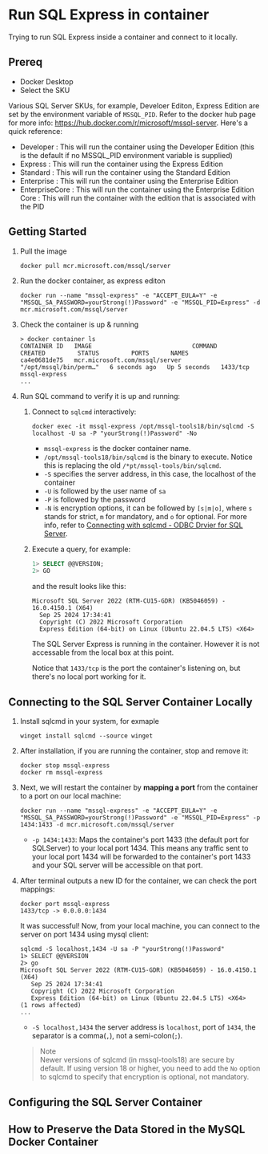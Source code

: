 # Run SQL Express in container

Trying to run SQL Express inside a container and connect to it locally.

## Prereq

* Docker Desktop
* Select the SKU

Various SQL Server SKUs, for example, Develoer Editon, Express Edition are set by the environment variable of `MSSQL_PID`. Refer to the docker hub page for more info: <https://hub.docker.com/r/microsoft/mssql-server>. Here's a quick reference:

* Developer : This will run the container using the Developer Edition (this is the default if no MSSQL_PID environment variable is supplied)
* Express : This will run the container using the Express Edition
* Standard : This will run the container using the Standard Edition
* Enterprise : This will run the container using the Enterprise Edition
* EnterpriseCore : This will run the container using the Enterprise Edition Core : This will run the container with the edition that is associated with the PID

## Getting Started

1. Pull the image

    ```shell
    docker pull mcr.microsoft.com/mssql/server
    ```

1. Run the docker container, as express editon

   ```shell
   docker run --name "mssql-express" -e "ACCEPT_EULA=Y" -e "MSSQL_SA_PASSWORD=yourStrong(!)Password" -e "MSSQL_PID=Express" -d mcr.microsoft.com/mssql/server
   ```

1. Check the container is up & running

   ```shell
   > docker container ls
   CONTAINER ID   IMAGE                            COMMAND                  CREATED         STATUS         PORTS      NAMES
   ca4e0681de75   mcr.microsoft.com/mssql/server   "/opt/mssql/bin/perm…"   6 seconds ago   Up 5 seconds   1433/tcp   mssql-express
   ...
   ```

1. Run SQL command to verify it is up and running:

   1. Connect to `sqlcmd` interactively:

      ```shell
      docker exec -it mssql-express /opt/mssql-tools18/bin/sqlcmd -S localhost -U sa -P "yourStrong(!)Password" -No
      ```

      * `mssql-express` is the docker container name.
      * `/opt/mssql-tools18/bin/sqlcmd` is the binary to execute. Notice this is replacing the old `/*pt/mssql-tools/bin/sqlcmd`.
      * `-S` specifies the server address, in this case, the localhost of the container
      * `-U` is followed by the user name of `sa`
      * `-P` is followed by the password
      * `-N` is encryption options, it can be followed by `[s|m|o]`, where `s` stands for strict, `m` for mandatory, and `o` for optional. For more info, refer to [Connecting with sqlcmd - ODBC Drvier for SQL Server](https://learn.microsoft.com/en-us/sql/connect/odbc/linux-mac/connecting-with-sqlcmd?view=sql-server-ver16).

   1. Execute a query, for example:

      ```sql
      1> SELECT @@VERSION;
      2> GO
      ```

      and the result looks like this:

      ```shell
      Microsoft SQL Server 2022 (RTM-CU15-GDR) (KB5046059) - 16.0.4150.1 (X64)
        Sep 25 2024 17:34:41
        Copyright (C) 2022 Microsoft Corporation
        Express Edition (64-bit) on Linux (Ubuntu 22.04.5 LTS) <X64>
      ```

      The SQL Server Express is running in the container. However it is not accessable from the local box at this point.

      Notice that `1433/tcp` is the port the container's listening on, but there's no local port working for it.

## Connecting to the SQL Server Container Locally

1. Install sqlcmd in your system, for exmaple

   ```shell
   winget install sqlcmd --source winget
   ```

1. After installation, if you are running the container, stop and remove it:

   ```docker
   docker stop mssql-express
   docker rm mssql-express
   ```

1. Next, we will restart the container by **mapping a port** from the container to a port on our local machine:

   ```shell
   docker run --name "mssql-express" -e "ACCEPT_EULA=Y" -e "MSSQL_SA_PASSWORD=yourStrong(!)Password" -e "MSSQL_PID=Express" -p 1434:1433 -d mcr.microsoft.com/mssql/server
   ```

   * `-p 1434:1433`: Maps the container's port 1433 (the default port for SQLServer) to your local port 1434. This means any traffic sent to your local port 1434 will be forwarded to the container's port 1433 and your SQL server will be accessible on that port.

1. After terminal outputs a new ID for the container, we can check the port mappings:

   ```shell
   docker port mssql-express
   1433/tcp -> 0.0.0.0:1434
   ```

   It was successful! Now, from your local machine, you can connect to the server on port 1434 using mysql client:

   ```shell
   sqlcmd -S localhost,1434 -U sa -P "yourStrong(!)Password"
   1> SELECT @@VERSION
   2> go
   Microsoft SQL Server 2022 (RTM-CU15-GDR) (KB5046059) - 16.0.4150.1 (X64)
      Sep 25 2024 17:34:41
      Copyright (C) 2022 Microsoft Corporation
      Express Edition (64-bit) on Linux (Ubuntu 22.04.5 LTS) <X64>
   (1 rows affected)
   ...
   ```

   * `-S localhost,1434` the server address is `localhost`, port of `1434`, the separator is a comma(`,`), not a semi-colon(`;`).

   > Note  
   Newer versions of sqlcmd (in mssql-tools18) are secure by default. If using version 18 or higher, you need to add the `No` option to sqlcmd to specify that encryption is optional, not mandatory.

## Configuring the SQL Server Container

## How to Preserve the Data Stored in the MySQL Docker Container

